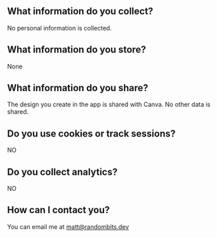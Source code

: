 
## What information do you collect?

No personal information is collected.

## What information do you store?

None

## What information do you share?

The design you create in the app is shared with Canva. No other data is shared.

## Do you use cookies or track sessions?

NO

## Do you collect analytics?

NO

## How can I contact you?

You can email me at <a href="mailto:matt@randombits.dev">matt@randombits.dev</a>
